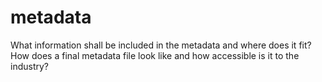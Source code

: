 # metadata
What information shall be included in the metadata and where does it fit? How does a final metadata file look like and how accessible is it to the industry?
